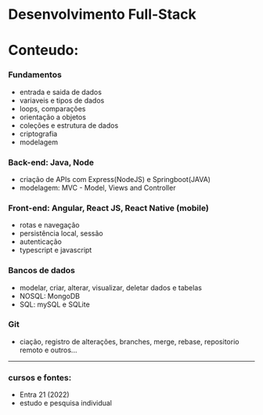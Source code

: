 # Desenvolvimento Full-Stack

# Conteudo:

### Fundamentos
- entrada e saida de dados
- variaveis e tipos de dados
- loops, comparações
- orientação a objetos
- coleções e estrutura de dados
- criptografia
- modelagem

### Back-end: Java, Node
- criação de APIs com Express(NodeJS) e Springboot(JAVA)
- modelagem: MVC - Model, Views and Controller

### Front-end: Angular, React JS, React Native (mobile)
- rotas e navegação
- persistência local, sessão
- autenticação
- typescript e javascript

### Bancos de dados
- modelar, criar, alterar, visualizar, deletar dados e tabelas
- NOSQL: MongoDB
- SQL: mySQL e SQLite

### Git
- ciação, registro de alterações, branches, merge, rebase, repositorio remoto e outros...
---
### cursos e fontes: 
- Entra 21 (2022)
- estudo e pesquisa individual

